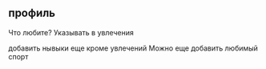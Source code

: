 ## профиль 
Что любите?
Указывать в увлечения

добавить нывыки еще кроме увлечений
Можно еще добавить любимый спорт